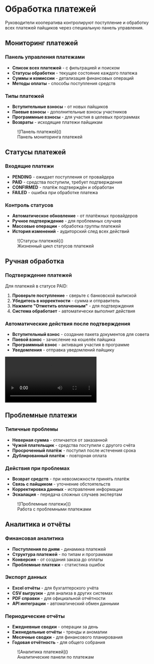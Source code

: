 # Обработка платежей

Руководители кооператива контролируют поступление и обработку всех платежей пайщиков через специальную панель управления.

## Мониторинг платежей

### Панель управления платежами
- **Список всех платежей** - с фильтрацией и поиском
- **Статусы обработки** - текущее состояние каждого платежа
- **Суммы и комиссии** - детализация финансовых операций
- **Методы оплаты** - способы поступления средств

### Типы платежей
- **Вступительные взносы** - от новых пайщиков
- **Паевые взносы** - дополнительные взносы участников
- **Программные взносы** - для участия в целевых программах
- **Возвраты** - исходящие платежи пайщикам

<figure markdown="span">
  ![Панель платежей]()<!-- Скриншот: Интерфейс управления платежами -->
  <figcaption>Панель мониторинга платежей</figcaption>
</figure>

## Статусы платежей

### Входящие платежи
- **PENDING** - ожидает поступления от провайдера
- **PAID** - средства поступили, требует подтверждения
- **CONFIRMED** - платёж подтверждён и обработан
- **FAILED** - ошибка при обработке платежа

### Контроль статусов
- **Автоматическое обновление** - от платёжных провайдеров
- **Ручное подтверждение** - для проблемных случаев
- **Массовые операции** - обработка группы платежей
- **История изменений** - аудиторский след всех действий

<figure markdown="span">
  ![Статусы платежей]()<!-- Скриншот: Различные статусы обработки -->
  <figcaption>Жизненный цикл статусов платежей</figcaption>
</figure>

## Ручная обработка

### Подтверждение платежей
Для платежей в статусе PAID:
1. **Проверьте поступление** - сверьте с банковской выпиской
2. **Убедитесь в корректности** - сумма и отправитель
3. **Нажмите "Отметить оплаченным"** - для подтверждения
4. **Система обработает** - автоматически выполнит действия

### Автоматические действия после подтверждения
- **Вступительный взнос** - создание пакета документов для совета
- **Паевой взнос** - зачисление на кошелёк пайщика
- **Программный взнос** - активация участия в программе
- **Уведомления** - отправка уведомлений пайщику

<video controls>
  <source src="" type="video/mp4"><!-- Видео: Обработка платежей -->
  Процесс ручного подтверждения платежей
</video>

## Проблемные платежи

### Типичные проблемы
- **Неверная сумма** - отличается от заказанной
- **Чужой плательщик** - средства поступили с другого счёта
- **Просроченный платёж** - поступил после истечения срока
- **Дублированный платёж** - повторная оплата

### Действия при проблемах
- **Возврат средств** - при невозможности принять платёж
- **Связь с пайщиком** - уточнение обстоятельств
- **Корректировка данных** - исправление информации
- **Эскалация** - передача сложных случаев экспертам

<figure markdown="span">
  ![Проблемные платежи]()<!-- Скриншот: Обработка проблемных случаев -->
  <figcaption>Работа с проблемными платежами</figcaption>
</figure>

## Аналитика и отчёты

### Финансовая аналитика
- **Поступления по дням** - динамика платежей
- **Структура платежей** - по типам и программам
- **Конверсия** - от создания заказа до оплаты
- **Проблемные платежи** - статистика ошибок

### Экспорт данных
- **Excel отчёты** - для бухгалтерского учёта
- **CSV выгрузки** - для анализа в других системах
- **PDF справки** - для официальной отчётности
- **API интеграции** - автоматический обмен данными

### Периодические отчёты
- **Ежедневные сводки** - операции за день
- **Еженедельные отчёты** - тренды и аномалии
- **Месячные сводки** - для финансового планирования
- **Годовая отчётность** - для общего собрания

<figure markdown="span">
  ![Аналитика платежей]()<!-- Скриншот: Дашборд аналитики -->
  <figcaption>Аналитические панели по платежам</figcaption>
</figure> 